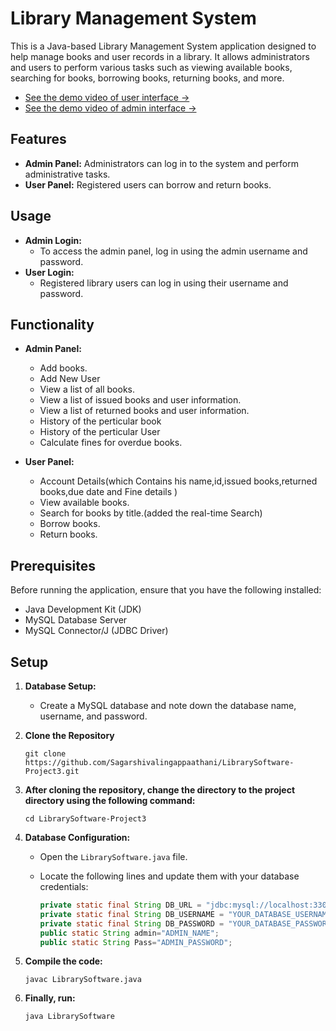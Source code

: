 # Library Management System

This is a Java-based Library Management System application designed to help manage books and user records in a library. It allows administrators and users to perform various tasks such as viewing available books, searching for books, borrowing books, returning books, and more.
- [See the demo video of user interface →](https://www.youtube.com/watch?v=EUeQX5Y4O4A)
- [See the demo video of admin interface →](https://www.youtube.com/watch?v=dZX6Gy6Wsak)

## Features

- **Admin Panel:** Administrators can log in to the system and perform administrative tasks.
- **User Panel:** Registered users can borrow and return books.

## Usage

- **Admin Login:**
  - To access the admin panel, log in using the admin username and password.
- **User Login:**
  - Registered library users can log in using their username and password.

## Functionality

- **Admin Panel:**
  - Add books.
  - Add New User
  - View a list of all books.
  - View a list of issued books and user information.
  - View a list of returned books and user information.
  - History of the perticular book
  - History of the perticular User
  - Calculate fines for overdue books.

- **User Panel:**
  - Account Details(which Contains his name,id,issued books,returned books,due date and Fine details )
  - View available books.
  - Search for books by title.(added the real-time Search)
  - Borrow books.
  - Return books.

## Prerequisites

Before running the application, ensure that you have the following installed:

- Java Development Kit (JDK)
- MySQL Database Server
- MySQL Connector/J (JDBC Driver)

## Setup

1. **Database Setup:**

   - Create a MySQL database and note down the database name, username, and password.
  
2. **Clone the Repository**
     ```
    git clone https://github.com/Sagarshivalingappaathani/LibrarySoftware-Project3.git
    ```

3. **After cloning the repository, change the directory to the project directory using the following command:**

    ```
    cd LibrarySoftware-Project3
    ```


4. **Database Configuration:**

   - Open the `LibrarySoftware.java` file.
   - Locate the following lines and update them with your database credentials:

     ```java
     private static final String DB_URL = "jdbc:mysql://localhost:3306/YOUR_DATABASE_NAME";
     private static final String DB_USERNAME = "YOUR_DATABASE_USERNAME";
     private static final String DB_PASSWORD = "YOUR_DATABASE_PASSWORD";
     public static String admin="ADMIN_NAME";
     public static String Pass="ADMIN_PASSWORD";
     ```

5. **Compile the code:**

    ```
    javac LibrarySoftware.java
    ```

6. **Finally, run:**

    ```
    java LibrarySoftware
    ```
